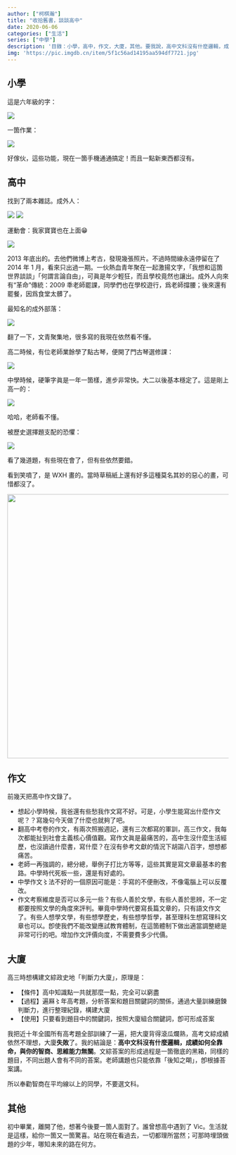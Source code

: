 ```yaml
---
author: ["柯棋瀚"]
title: "收拾舊書，談談高中"
date: 2020-06-06
categories: ["生活"]
series: ["中學"]
description: '目錄：小學，高中，作文，大廈，其他。要我說，高中文科沒有什麼邏輯，成績如何全靠命，與你的智商、思維能力無關。'
img: 'https://pic.imgdb.cn/item/5f1c56ad14195aa594df7721.jpg'
---
```


## 小學

這是六年級的字：

<img src="https://pic.imgdb.cn/item/5eda6ccec2a9a83be5d9bf08.jpg">

一箇作業：

<img src="https://pic.imgdb.cn/item/5eda6ccec2a9a83be5d9bf0e.jpg">

好傢伙，這些功能，現在一箇手機通通搞定！而且一點新東西都沒有。

## 高中

找到了兩本雜誌。<v>成外人</v>：

<img src="https://pic.imgdb.cn/item/5eda6ccec2a9a83be5d9bef3.jpg">

<img src="https://pic.imgdb.cn/item/5eda6ccec2a9a83be5d9befa.jpg">

運動會：我家寶寶也在上面😁

<img src="https://pic.imgdb.cn/item/5eda6ea9c2a9a83be5dcde63.jpg">

2013 年底出的。去他們微博上考古，發現幾張照片。不過時間線永遠停留在了 2014 年 1 月，看來只出過一期。一伙熱血青年聚在一起激揚文字，「我想和這箇世界談談」「何謂言論自由」，可眞是年少輕狂，而且學校竟然也讓出。成外人向來有“革命”傳統：2009 秊老師罷課，同學們也在學校遊行，爲老師撐腰；後來還有罷餐，因爲食堂太髒了。

最知名的<v>成外部落</v>：

<img src="https://pic.imgdb.cn/item/5eda6ccec2a9a83be5d9beff.jpg">

翻了一下，文青聚集地，很多寫的我現在依然看不懂。

高二時候，有位老師業餘學了點古琴，便開了門古琴選修課：

<img src="https://pic.imgdb.cn/item/5eda7003c2a9a83be5df75c9.jpg">



中學時候，硬筆字眞是一年一箇樣，進步非常快。大二以後基本穩定了。這是剛上高一的：

<img src="https://pic.imgdb.cn/item/5eda6ea9c2a9a83be5dcde53.jpg">

哈哈，老師看不懂。

被歷史選擇題支配的恐懼：

<img src="https://pic.imgdb.cn/item/5eda6ea9c2a9a83be5dcde57.jpg">

看了幾道題，有些現在會了，但有些依然要錯。

看到笑噴了，是 WXH 畫的。當時草稿紙上還有好多這種莫名其妙的惡心的畫，可惜都沒了。

<img src="https://pic.imgdb.cn/item/5eda70c6c2a9a83be5e0deb3.jpg" width="600">



## 作文

前幾天把髙中作文錄了。

- 想起小學時候，我爸還有些愁我作文寫不好。可是，小學生能寫出什麼作文呢？？寫幾句今天做了什麼也就夠了吧。
- 翻高中考卷的作文，有兩次照搬週記，還有三次都寫的軍訓，高三作文，我每次都能扯到社會主義核心價值觀。寫作文眞是最痛苦的，高中生沒什麼生活經歷，也沒讀過什麼書，寫什麼？在沒有參考文獻的情況下胡謅八百字，想想都痛苦。
- 老師一再強調的，總分總，舉例子打比方等等，這些其實是寫文章最基本的套路。中學時代死板一些，還是有好處的。
- 中學作文〻法不好的一個原因可能是：手寫的不便刪改，不像電腦上可以反覆改。
- 作文考察維度是否可以多元一些？有些人善於文學，有些人善於思辨，不一定都要按照文學的角度來評判。畢竟中學時代要寫長篇文章的，只有語文作文了。有些人想學文學，有些想學歷史，有些想學哲學，甚至理科生想寫理科文章也可以。卽使我們不能改變應試教育體制，在這箇體制下做出適當調整總是非常可行的吧。增加作文評價向度，不需要費多少代價。

## 大廈

高三時想構建文綜<n>政史地</n>「判斷力大廈」，原理是：

- 【條件】高中知識點一共就那麼一點，完全可以窮盡
- 【過程】遍厤〻年高考題，分析答案和題目關鍵詞的關係，通過大量訓練磨鍊判斷力，進行整理紀錄，構建大廈
- 【使用】只要看到題目中的關鍵詞，按照大廈組合關鍵詞，卽可形成荅案

我把近十年全國所有高考題全部訓練了一遍，把大廈背得滾瓜爛熟，高考文綜成績依然不理想，大廈<b>失敗</b>了。我的結論是：<b>高中文科沒有什麼邏輯，成績如何全靠命，與你的智商、思維能力無關</b>。文綜荅案的形成過程是一箇徹底的黑箱，同樣的題目，不同出題人會有不同的荅案。老師講題也只能依靠「後知之朙」，卽根據荅案講。

所以奉勸智商在平均線以上的同學，不要選文科。

## 其他

初中畢業，離開了他，想著今後要一箇人面對了。誰曾想高中遇到了 Vic。生活就是這樣，給你一箇又一箇驚喜。站在現在看過去，一切都理所當然；可那時埋頭做題的少年，哪知未來的路在何方。